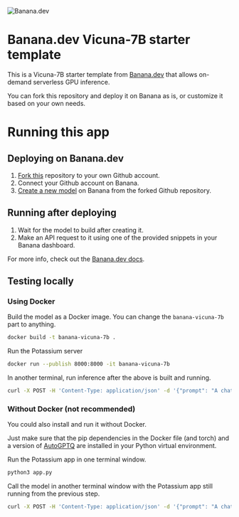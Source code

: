 ![](https://www.banana.dev/lib_zOkYpJoyYVcAamDf/x2p804nk9qvjb1vg.svg?w=340 "Banana.dev")

# Banana.dev Vicuna-7B starter template

This is a Vicuna-7B starter template from [Banana.dev](https://www.banana.dev) that allows on-demand serverless GPU inference.

You can fork this repository and deploy it on Banana as is, or customize it based on your own needs.


# Running this app

## Deploying on Banana.dev

1. [Fork this](https://github.com/bananaml/demo-vicuna-7b/fork) repository to your own Github account.
2. Connect your Github account on Banana.
3. [Create a new model](https://app.banana.dev/deploy) on Banana from the forked Github repository.

## Running after deploying

1. Wait for the model to build after creating it.
2. Make an API request to it using one of the provided snippets in your Banana dashboard.

For more info, check out the [Banana.dev docs](https://docs.banana.dev/banana-docs/).

## Testing locally

### Using Docker

Build the model as a Docker image. You can change the `banana-vicuna-7b` part to anything.

```sh
docker build -t banana-vicuna-7b .
```

Run the Potassium server

```sh
docker run --publish 8000:8000 -it banana-vicuna-7b
```

In another terminal, run inference after the above is built and running.

```sh
curl -X POST -H 'Content-Type: application/json' -d '{"prompt": "A chat between a curious user and an artificial intelligence assistant. The assistant gives helpful, detailed, and polite answers to the user\'s questions.\n\nUSER: Hello, who are you?\nASSISTANT:\n"}' http://localhost:8000
```

### Without Docker (not recommended)

You could also install and run it without Docker.

Just make sure that the pip dependencies in the Docker file (and torch) and a version of [AutoGPTQ](https://github.com/PanQiWei/AutoGPTQ) are installed in your Python virtual environment.

Run the Potassium app in one terminal window.

```sh
python3 app.py
```

Call the model in another terminal window with the Potassium app still running from the previous step.

```sh
curl -X POST -H 'Content-Type: application/json' -d '{"prompt": "A chat between a curious user and an artificial intelligence assistant. The assistant gives helpful, detailed, and polite answers to the user\'s questions.\n\nUSER: Hello, who are you?\nASSISTANT:\n"}' http://localhost:8000
```
